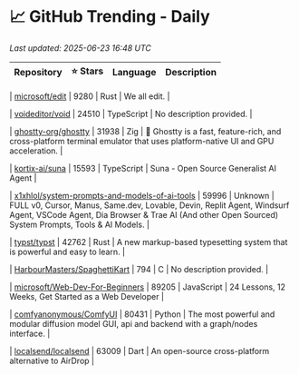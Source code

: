 # 📈 GitHub Trending - Daily

_Last updated: 2025-06-23 16:48 UTC_

| Repository | ⭐ Stars | Language | Description |
|------------|--------:|----------|-------------|

| [microsoft/edit](https://github.com/microsoft/edit) | 9280 | Rust | We all edit. |

| [voideditor/void](https://github.com/voideditor/void) | 24510 | TypeScript | No description provided. |

| [ghostty-org/ghostty](https://github.com/ghostty-org/ghostty) | 31938 | Zig | 👻 Ghostty is a fast, feature-rich, and cross-platform terminal emulator that uses platform-native UI and GPU acceleration. |

| [kortix-ai/suna](https://github.com/kortix-ai/suna) | 15593 | TypeScript | Suna - Open Source Generalist AI Agent |

| [x1xhlol/system-prompts-and-models-of-ai-tools](https://github.com/x1xhlol/system-prompts-and-models-of-ai-tools) | 59996 | Unknown | FULL v0, Cursor, Manus, Same.dev, Lovable, Devin, Replit Agent, Windsurf Agent, VSCode Agent, Dia Browser & Trae AI (And other Open Sourced) System Prompts, Tools & AI Models. |

| [typst/typst](https://github.com/typst/typst) | 42762 | Rust | A new markup-based typesetting system that is powerful and easy to learn. |

| [HarbourMasters/SpaghettiKart](https://github.com/HarbourMasters/SpaghettiKart) | 794 | C | No description provided. |

| [microsoft/Web-Dev-For-Beginners](https://github.com/microsoft/Web-Dev-For-Beginners) | 89205 | JavaScript | 24 Lessons, 12 Weeks, Get Started as a Web Developer |

| [comfyanonymous/ComfyUI](https://github.com/comfyanonymous/ComfyUI) | 80431 | Python | The most powerful and modular diffusion model GUI, api and backend with a graph/nodes interface. |

| [localsend/localsend](https://github.com/localsend/localsend) | 63009 | Dart | An open-source cross-platform alternative to AirDrop |
